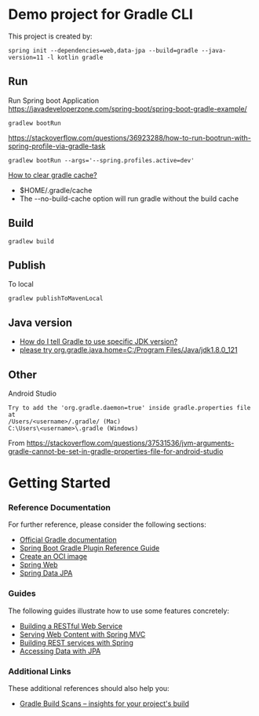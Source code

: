 # Demo project for Gradle CLI
This project is created by:
```
spring init --dependencies=web,data-jpa --build=gradle --java-version=11 -l kotlin gradle
```

## Run

Run Spring boot Application  
https://javadeveloperzone.com/spring-boot/spring-boot-gradle-example/

```
gradlew bootRun
```

https://stackoverflow.com/questions/36923288/how-to-run-bootrun-with-spring-profile-via-gradle-task
```
gradlew bootRun --args='--spring.profiles.active=dev'
```

[How to clear gradle cache?](https://stackoverflow.com/questions/23025433/how-to-clear-gradle-cache)
- $HOME/.gradle/cache
- The --no-build-cache option will run gradle without the build cache

## Build
```
gradlew build
```

## Publish
To local
```
gradlew publishToMavenLocal
```

## Java version

- [How do I tell Gradle to use specific JDK version?](https://stackoverflow.com/questions/18487406/how-do-i-tell-gradle-to-use-specific-jdk-version)
- [please try org.gradle.java.home=C:/Program Files/Java/jdk1.8.0_121](https://stackoverflow.com/questions/42080335/cant-set-a-windows-based-path-in-gradle-properties)



## Other

Android Studio
```
Try to add the 'org.gradle.daemon=true' inside gradle.properties file at
/Users/<username>/.gradle/ (Mac)
C:\Users\<username>\.gradle (Windows)
```
From <https://stackoverflow.com/questions/37531536/jvm-arguments-gradle-cannot-be-set-in-gradle-properties-file-for-android-studio>

# Getting Started

### Reference Documentation
For further reference, please consider the following sections:

* [Official Gradle documentation](https://docs.gradle.org)
* [Spring Boot Gradle Plugin Reference Guide](https://docs.spring.io/spring-boot/docs/2.5.4/gradle-plugin/reference/html/)
* [Create an OCI image](https://docs.spring.io/spring-boot/docs/2.5.4/gradle-plugin/reference/html/#build-image)
* [Spring Web](https://docs.spring.io/spring-boot/docs/2.5.4/reference/htmlsingle/#boot-features-developing-web-applications)
* [Spring Data JPA](https://docs.spring.io/spring-boot/docs/2.5.4/reference/htmlsingle/#boot-features-jpa-and-spring-data)

### Guides
The following guides illustrate how to use some features concretely:

* [Building a RESTful Web Service](https://spring.io/guides/gs/rest-service/)
* [Serving Web Content with Spring MVC](https://spring.io/guides/gs/serving-web-content/)
* [Building REST services with Spring](https://spring.io/guides/tutorials/bookmarks/)
* [Accessing Data with JPA](https://spring.io/guides/gs/accessing-data-jpa/)

### Additional Links
These additional references should also help you:

* [Gradle Build Scans – insights for your project's build](https://scans.gradle.com#gradle)

